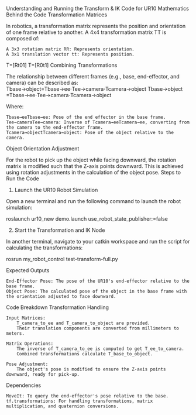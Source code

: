 Understanding and Running the Transform & IK Code for UR10
Mathematics Behind the Code
Transformation Matrices

In robotics, a transformation matrix represents the position and orientation of one frame relative to another. A 4x4 transformation matrix TT is composed of:

    A 3x3 rotation matrix RR: Represents orientation.
    A 3x1 translation vector tt: Represents position.

T=[Rt01]
T=[R0​t1​]
Combining Transformations

The relationship between different frames (e.g., base, end-effector, and camera) can be described as:
Tbase→object=Tbase→ee⋅Tee→camera⋅Tcamera→object
Tbase→object​=Tbase→ee​⋅Tee→camera​⋅Tcamera→object​

Where:

    Tbase→eeTbase→ee​: Pose of the end effector in the base frame.
    Tee→cameraTee→camera​: Inverse of Tcamera→eeTcamera→ee​, converting from the camera to the end-effector frame.
    Tcamera→objectTcamera→object​: Pose of the object relative to the camera.

Object Orientation Adjustment

For the robot to pick up the object while facing downward, the rotation matrix is modified such that the Z-axis points downward. This is achieved using rotation adjustments in the calculation of the object pose.
Steps to Run the Code
1. Launch the UR10 Robot Simulation

Open a new terminal and run the following command to launch the robot simulation:

roslaunch ur10_new demo.launch use_robot_state_publisher:=false

2. Start the Transformation and IK Node

In another terminal, navigate to your catkin workspace and run the script for calculating the transformations:

rosrun my_robot_control test-transform-full.py

Expected Outputs

    End-Effector Pose: The pose of the UR10's end-effector relative to the base frame.
    Object Pose: The calculated pose of the object in the base frame with the orientation adjusted to face downward.

Code Breakdown
Transformation Handling

    Input Matrices:
        T_camera_to_ee and T_camera_to_object are provided.
        Their translation components are converted from millimeters to meters.

    Matrix Operations:
        The inverse of T_camera_to_ee is computed to get T_ee_to_camera.
        Combined transformations calculate T_base_to_object.

    Pose Adjustment:
        The object's pose is modified to ensure the Z-axis points downward, ready for pick-up.

Dependencies

    MoveIt: To query the end-effector's pose relative to the base.
    tf.transformations: For handling transformations, matrix multiplication, and quaternion conversions.